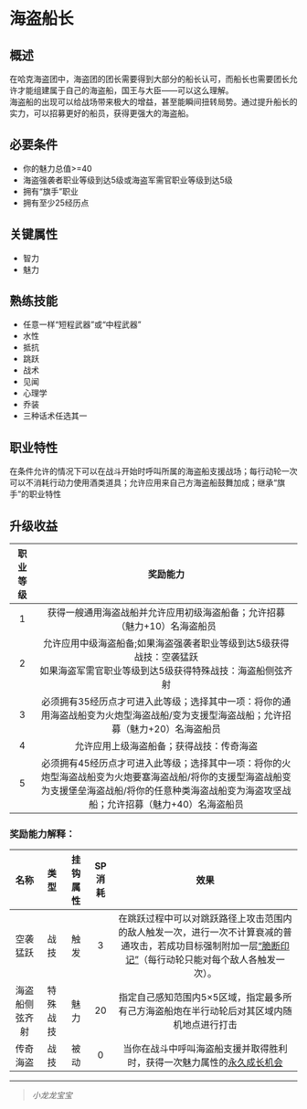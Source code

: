 # 海盗船长

## 概述

在哈克海盗团中，海盗团的团长需要得到大部分的船长认可，而船长也需要团长允许才能组建属于自己的海盗船，国王与大臣——可以这么理解。<br>海盗船的出现可以给战场带来极大的增益，甚至能瞬间扭转局势。通过提升船长的实力，可以招募更好的船员，获得更强大的海盗船。


## 必要条件

* 你的魅力总值>=40
* 海盗强袭者职业等级到达5级或海盗军需官职业等级到达5级
* 拥有“旗手”职业
* 拥有至少25经历点

## 关键属性

* 智力
* 魅力

## 熟练技能

* 任意一样“短程武器”或“中程武器”
* 水性
* 抵抗
* 跳跃
* 战术
* 见闻
* 心理学
* 乔装
* 三种话术任选其一
  
## 职业特性

在条件允许的情况下可以在战斗开始时呼叫所属的海盗船支援战场；每行动轮一次可以不消耗行动力使用酒类道具；允许应用来自己方海盗船鼓舞加成；继承“旗手”的职业特性

## 升级收益

职业等级|奖励能力
:--:|:--:
1|获得一艘通用海盗战船并允许应用初级海盗船备；允许招募（魅力+10）名海盗船员
2|允许应用中级海盗船备;如果海盗强袭者职业等级到达5级获得战技：空袭猛跃<br>如果海盗军需官职业等级到达5级获得特殊战技：海盗船侧弦齐射
3|必须拥有35经历点才可进入此等级；选择其中一项：将你的通用海盗战船变为火炮型海盗战船/变为支援型海盗战船；允许招募（魅力+20）名海盗船员
4|允许应用上级海盗船备；获得战技：传奇海盗
5|必须拥有45经历点才可进入此等级；选择其中一项：将你的火炮型海盗战船变为火炮要塞海盗战船/将你的支援型海盗战船变为支援堡垒海盗战船/将你的任意种类海盗战船变为海盗攻坚战船；允许招募（魅力+40）名海盗船员

### 奖励能力解释：

名称|类型|挂钩属性|SP消耗|效果
:--:|:--:|:--:|:--:|:--:
空袭猛跃|战技|触发|3|在跳跃过程中可以对跳跃路径上攻击范围内的敌人触发一次，进行一次不计算衰减的普通攻击，若成功目标强制附加一层<a href="../../status/mark/#脆断印记" target="_blank">“脆断印记”</a>（每行动轮只能对每个敌人各触发一次）。
海盗船侧弦齐射|特殊战技|魅力|20|指定自己感知范围内5×5区域，指定最多所有己方海盗船炮在半行动轮后对其区域内随机地点进行打击
传奇海盗|战技|被动|0|当你在战斗中呼叫海盗船支援并取得胜利时，获得一次魅力属性的<a href="/rules/V4.x rules/1·attribute/#被动战技带来的属性成长" target="_blank">永久成长机会</a>

---

> *小龙龙宝宝*